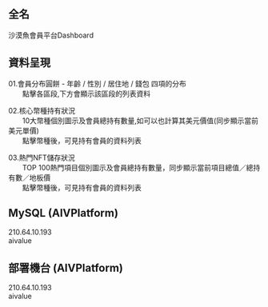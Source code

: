 ## 全名

沙漠魚會員平台Dashboard

## 資料呈現

01.會員分布圓餅  - 年齡 / 性別 / 居住地 / 錢包 四項的分布 <br/>
　　點擊各區段,下方會顯示該區段的列表資料 <br/>

02.核心幣種持有狀況 <br/>
　　10大幣種個別圖示及會員總持有數量,如可以也計算其美元價值(同步顯示當前美元單價) <br/>
　　點擊幣種後，可見持有會員的資料列表 <br/>

03.熱門NFT儲存狀況 <br/>
　　TOP 100熱門項目個別圖示及會員總持有數量，同步顯示當前項目總值／總持有數／地板價 <br/>
　　點擊幣種後，可見持有會員的資料列表 <br/>

## MySQL (AIVPlatform) <br/>

210.64.10.193 <br/>
aivalue <br/>

## 部署機台 (AIVPlatform) <br/>

210.64.10.193 <br/>
aivalue <br/>
